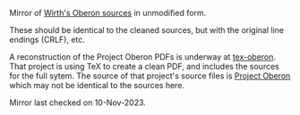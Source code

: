 Mirror of [Wirth's Oberon sources](https://people.inf.ethz.ch/wirth/) in
unmodified form.

These should be identical to the cleaned sources, but with the original line
endings (CRLF), etc.

A reconstruction of the Project Oberon PDFs is underway at
[tex-oberon](https://github.com/guidoism/tex-oberon). That project is using TeX
to create a clean PDF, and includes the sources for the full sytem. The source
of that project's source files is [Project Oberon](http://www.projectoberon.com)
which may not be identical to the sources here.

Mirror last checked on 10-Nov-2023.
